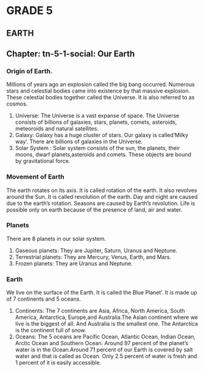 # GRADE 5

## EARTH

## Chapter: tn-5-1-social: Our Earth

### Origin of Earth.

Millions of years ago an explosion called the big bang occurred. Numerous stars and celestial bodies came into existence by that massive explosion. These celestial bodies together called the Universe. It is also referred to as cosmos.

1. Universe: The Universe is a vast expanse of space. The Universe consists of billions of galaxies, stars, planets, comets, asteroids, meteoroids and natural satellites.
2. Galaxy: Galaxy has a huge cluster of stars. Our galaxy is called‘Milky way’. There are billions of galaxies in the Universe.
3. Solar System : Solar system consists of the sun, the planets, their moons, dwarf planets,asteroids and comets. These objects are  bound by gravitational force.

### Movement of Earth

The earth rotates on its axis. It is called rotation of the earth. It also revolves around the Sun. It is called revolution of the earth. Day and night are caused due to the earth’s rotation. Seasons are caused by Earth’s revolution. Life is possible only on earth because of the presence of land, air and water.

### Planets

There are 8 planets in our solar system. 
1. Gaseous planets: They are Jupiter, Saturn, Uranus and Neptune. 
2. Terrestrial planets: They are Mercury, Venus, Earth, and Mars.
3. Frozen planets: They are Uranus and Neptune.

### Earth
We live on the surface of the Earth. It is called the Blue Planet’. It is made up of 7 continents and 5 oceans.

1. Continents: The 7 continents are Asia, Africa, North America, South America, Antarctica, Europe,and Australia.The Asian continent where we live is the biggest of all. And Australia is the smallest one. The Antarctica is the continent full of snow.
2. Oceans: The 5 oceans are Pacific Ocean, Atlantic Ocean, Indian Ocean, Arctic Ocean and Southern Ocean. Around 97 percent of the planet’s water is in the Ocean.Around 71 percent of our Earth is covered by salt water and that is called as Ocean. Only 2.5 percent of water is fresh and 1 percent of it is easily accessible.
